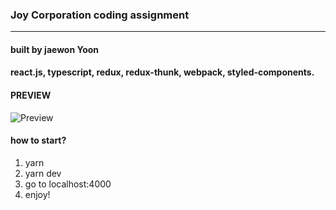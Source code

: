 ### Joy Corporation coding assignment
---------------
 
#### built by jaewon Yoon 
#### react.js, typescript, redux, redux-thunk, webpack, styled-components.
#### PREVIEW 
![Preview](demo/joy-assignment.gif)

#### how to start? 
1. yarn
2. yarn dev
3. go to localhost:4000
4. enjoy! 